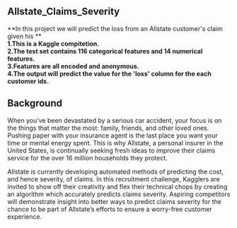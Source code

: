## Allstate_Claims_Severity  
**In this project we will predict the loss from an Allstate customer's claim given his **  
**1.This is a Kaggle compitetion.  
2.The test set contains 116 categorical features and 14 numerical features.  
3.Features are all encoded and anonymous.  
4.The output will predict the value for the 'loss' column for the each customer ids.**

## Background
When you’ve been devastated by a serious car accident, your focus is on the things that matter the most: family, friends, and other loved ones. Pushing paper with your insurance agent is the last place you want your time or mental energy spent. This is why Allstate, a personal insurer in the United States, is continually seeking fresh ideas to improve their claims service for the over 16 million households they protect.  

Allstate is currently developing automated methods of predicting the cost, and hence severity, of claims. In this recruitment challenge, Kagglers are invited to show off their creativity and flex their technical chops by creating an algorithm which accurately predicts claims severity. Aspiring competitors will demonstrate insight into better ways to predict claims severity for the chance to be part of Allstate’s efforts to ensure a worry-free customer experience.  
